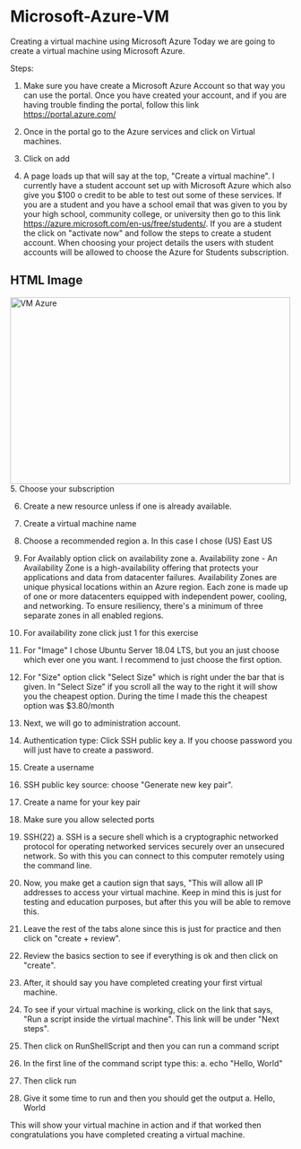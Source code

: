 # Microsoft-Azure-VM
Creating a virtual machine using Microsoft Azure
Today we are going to create a virtual machine using Microsoft Azure. 

Steps:

1. Make sure you have create a Microsoft Azure Account so that way you can use the portal. Once you have created your account, and if you are having trouble finding the portal, follow this link https://portal.azure.com/
	
2. Once in the portal go to the Azure services and click on Virtual machines.
	
3. Click on add

4. A page loads up that will say at the top, "Create a virtual machine". I currently have a student account set up with Microsoft Azure which also give you $100 o credit to be able to test out some of these services. If you are a student and you have a school email that was given to you by your high school, community college, or university then go to this link https://azure.microsoft.com/en-us/free/students/. If you are a student the click on "activate now" and follow the steps to create a student account. When choosing your project details the users with student accounts will be allowed to choose the Azure for Students subscription.
	
<html>
<body>

<h2>HTML Image</h2>
<img src="firstAzure.png" alt="VM Azure" width="500" height="333">

</body>
</html>
5. Choose your subscription

6. Create a new resource unless if one is already available.

7. Create a virtual machine name 

8. Choose a recommended region
	a. In this case I chose (US) East US 

9. For Availably option click on availability zone 
	a. Availability zone - 
	An Availability Zone is a high-availability offering that protects your applications and data from datacenter failures. Availability Zones are unique physical locations within an Azure region. Each zone is made up of one or more datacenters equipped with independent power, cooling, and networking. To ensure resiliency, there's a minimum of three separate zones in all enabled regions.
10. For availability  zone click just 1 for this exercise

11. For "Image"  I chose Ubuntu Server 18.04 LTS, but you an just choose which ever one you want. I recommend to just choose the first option.
12. For "Size" option click "Select Size" which is right under the bar that is given. In "Select Size" if you scroll all the way to the right it will show you the cheapest option. During the time I made this the cheapest option was $3.80/month 

13. Next, we will go to administration account.

14. Authentication type: Click SSH public key 
	a. If you choose password you will just have to create a password.

15. Create a username 

16. SSH public key source: choose "Generate new key pair".

17. Create a name for your key pair 

18. Make sure you allow selected ports

19. SSH(22) 
	a. SSH is a secure shell which is a  cryptographic networked protocol for operating networked services securely over an unsecured network. So with this you can connect to this computer remotely using the command line.

20. Now, you make get a caution sign that says, "This will allow all IP addresses to access your virtual machine. Keep in mind this is just for testing and education purposes, but after this you will be able to remove this. 

21. Leave the rest of the tabs alone since this is just for practice and then click on "create + review".

22. Review the basics section to see if everything is ok and then click on "create". 

23. After, it should say you have completed creating your first virtual machine.

24. To see if your  virtual machine is working, click on the link that says, "Run a script inside the virtual machine". This link will be under "Next steps". 

25. Then click on RunShellScript and then you can run a command script 

26. In the first line of the command script type this:
	a. echo "Hello, World"

27. Then click run

28. Give it some time to run and then you should get the output 
	a. Hello, World
		
This will show your virtual machine in action and if that worked then congratulations you have completed creating a virtual machine. 

